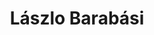 ---
# organizations:
  # - name: Kellogg School of Management, Northwestern University
    # url: ""
superuser: false
authors:
  - Lászlo Barabási
title: Lászlo Barabási
role: Robert Gray Dodge Professor of Network Science at Northeastern University
# bio: My research interests include ...
draft: False
interests:
  - Network science
  - Statistical physics
  - Biological physics
  - Physics
  - Medicine

social:
  # - icon: envelope
  #   icon_pack: fas
  #   link: mailto:test@example.org
  - icon: cv
    icon_pack: ai
    link: https://www.barabasilab.com/

  - icon: twitter
    icon_pack: fab
    link: https://twitter.com/barabasi
  - icon: google-scholar
    icon_pack: ai
    link: https://scholar.google.com/citations?user=vsj2slIAAAAJ&hl=es
  # - icon: github
  #   icon_pack: fab
  #   link: https://github.com/
# education:
#   courses:
#     - course: Ph.D. in Social Complexity Science
#       # institution: Universidad del Desarrollo
#       # year: 2012
#     - course: M.Sc. Social Complexity Science
#       # institution: Massachusetts Institute of Technology
#       # year: 2009
#     - course: Comercial Engeenering (Economics)
#       # institution: Massachusetts Institute of Technology
#       # year: 2008
email: ""
user_groups:
  - Collaborators
  - Researchers
---